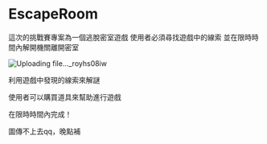 EscapeRoom
===
這次的挑戰賽專案為一個逃脫密室遊戲
使用者必須尋找遊戲中的線索
並在限時時間內解開機關離開密室

![Uploading file..._royhs08iw]()

利用遊戲中發現的線索來解謎

使用者可以購買道具來幫助進行遊戲

在限時時間內完成！

圖傳不上去qq，晚點補